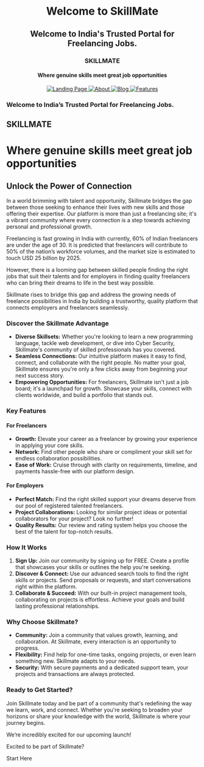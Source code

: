 <h1 align="center">Welcome to SkillMate</h1>

<h2 align="center">Welcome to India's Trusted Portal for Freelancing Jobs.</h2>

<h3 align="center">SKILLMATE</h3>
<h4 align="center">Where genuine skills meet great job opportunities</h4>


<p align="center">
  <a href="1.LandingPage.md">
    <img src="https://img.shields.io/static/v1?label=&message=Landing%20Page&color=blueviolet&style=for-the-badge" alt="Landing Page">
  </a>
  <a href="2.About.md">
    <img src="https://img.shields.io/static/v1?label=&message=About&color=blueviolet&style=for-the-badge" alt="About">
  </a>
  <a href="3.Blog.md">
    <img src="https://img.shields.io/static/v1?label=&message=Blog&color=blueviolet&style=for-the-badge" alt="Blog">
  </a>
  <a href="4.Features.md">
    <img src="https://img.shields.io/static/v1?label=&message=Features&color=blueviolet&style=for-the-badge" alt="Features">
  </a>
</p>


### Welcome to India’s Trusted Portal for Freelancing Jobs.

## SKILLMATE
# Where genuine skills meet great job opportunities 


## Unlock the Power of Connection

In a world brimming with talent and opportunity, Skillmate bridges the gap between those seeking to enhance their lives with new skills and those offering their expertise. Our platform is more than just a freelancing site; it's a vibrant community where every connection is a step towards achieving personal and professional growth.

Freelancing is fast growing in India with currently, 60% of Indian freelancers are under the age of 30. It is predicted that freelancers will contribute to 50% of the nation’s workforce volumes, and the market size is estimated to touch USD 25 billion by 2025.

However, there is a looming gap between skilled people finding the right jobs that suit their talents and for employers in finding quality freelancers who can bring their dreams to life in the best way possible.

Skillmate rises to bridge this gap and address the growing needs of freelance possibilities in India by building a trustworthy, quality platform that connects employers and freelancers seamlessly.

### Discover the Skillmate Advantage

- **Diverse Skillsets:** Whether you're looking to learn a new programming language, tackle web development, or dive into Cyber Security, Skillmate's community of skilled professionals has you covered.
- **Seamless Connections:** Our intuitive platform makes it easy to find, connect, and collaborate with the right people. No matter your goal, Skillmate ensures you're only a few clicks away from beginning your next success story.
- **Empowering Opportunities:** For freelancers, Skillmate isn't just a job board; it's a launchpad for growth. Showcase your skills, connect with clients worldwide, and build a portfolio that stands out.

### Key Features

#### For Freelancers

- **Growth:** Elevate your career as a freelancer by growing your experience in applying your core skills.
- **Network:** Find other people who share or compliment your skill set for endless collaboration possibilities.
- **Ease of Work:** Cruise through with clarity on requirements, timeline, and payments hassle-free with our platform design.

#### For Employers

- **Perfect Match:** Find the right skilled support your dreams deserve from our pool of registered talented freelancers.
- **Project Collaborations:** Looking for similar project ideas or potential collaborators for your project? Look no further!
- **Quality Results:** Our review and rating system helps you choose the best of the talent for top-notch results.

### How It Works

1. **Sign Up:** Join our community by signing up for FREE. Create a profile that showcases your skills or outlines the help you're seeking.
2. **Discover & Connect:** Use our advanced search tools to find the right skills or projects. Send proposals or requests, and start conversations right within the platform.
3. **Collaborate & Succeed:** With our built-in project management tools, collaborating on projects is effortless. Achieve your goals and build lasting professional relationships.

### Why Choose Skillmate?

- **Community:** Join a community that values growth, learning, and collaboration. At Skillmate, every interaction is an opportunity to progress.
- **Flexibility:** Find help for one-time tasks, ongoing projects, or even learn something new. Skillmate adapts to your needs.
- **Security:** With secure payments and a dedicated support team, your projects and transactions are always protected.

### Ready to Get Started?

Join Skillmate today and be part of a community that's redefining the way we learn, work, and connect. Whether you're seeking to broaden your horizons or share your knowledge with the world, Skillmate is where your journey begins.

We’re incredibly excited for our upcoming launch!

Excited to be part of Skillmate? 

Start Here
